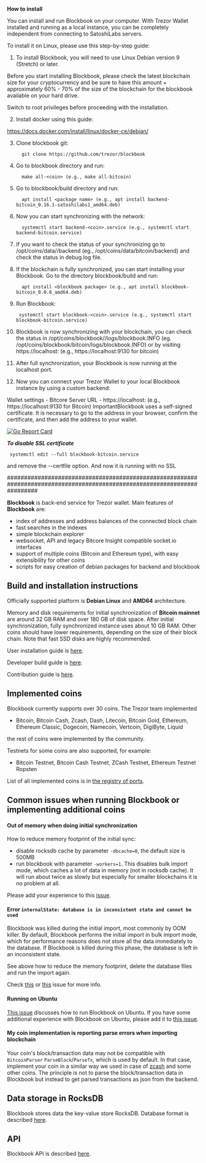 **How to install**

You can install and run Blockbook on your computer. With Trezor Wallet installed and running as a local instance, you can be completely independent from connecting to SatoshiLabs servers.

To install it on Linux, please use this step-by-step guide:

1. To install Blockbook, you will need to use Linux Debian version 9 (Stretch) or later.

Before you start installing Blockbook, please check the latest blockchain size for your cryptocurrency and be sure to have this amount + approximately 60% - 70% of the size of the blockchain for the blockbook available on your hard drive.

Switch to root privileges before proceeding with the installation.

2. Install docker using this guide:

https://docs.docker.com/install/linux/docker-ce/debian/

3. Clone blockbook git:

         git clone https://github.com/trezor/blockbook

4. Go to blockbook directory and run:

         make all-<coin> (e.g., make all-bitcoin)
  
5. Go to blockbook/build directory and run:

         apt install <package name> (e.g., apt install backend-bitcoin_0.16.1-satoshilabs1_amd64.deb)
  
6. Now you can start synchronizing with the network:

         systemctl start backend-<coin>.service (e.g., systemctl start backend-bitcoin.service)
  
7. If you want to check the status of your synchronizing go to /opt/coins/data/<coin>/backend (eg., /opt/coins/data/bitcoin/backend) and check the status in debug.log file.

8. If the blockchain is fully synchronized, you can start installing your Blockbook. Go to the directory blockbook/build and run:

         apt install <blockbook package> (e.g., apt install blockbook-bitcoin_0.0.6_amd64.deb)
  
9. Run Blockbook:

        systemctl start blockbook-<coin>.service (e.g., systemctl start blockbook-bitcoin.service)
  
10. Blockbook is now synchronizing with your blockchain, you can check the status in /opt/coins/blockbook/<coin>/logs/blockbook.INFO (eg. /opt/coins/blockbook/bitcoin/logs/blockbook.INFO) or by visiting https://localhost:<blockbook public port> (e.g., https://localhost:9130 for bitcoin)

11. After full synchronization, your Blockbook is now running at the localhost port.

12. Now you can connect your Trezor Wallet to your local Blockbook instance by using a custom backend:

Wallet settings - Bitcore Server URL - https://localhost:<blockbook public port> (e.g., https://localhost:9130 for Bitcoin)
ImportantBlockbook uses a self-signed certificate. It is necessary to go to the address in your browser, confirm the certificate, and then add the address to your wallet.

[![Go Report Card](https://goreportcard.com/badge/trezor/blockbook)](https://goreportcard.com/report/trezor/blockbook)

***To disable SSL certificate***

     systemctl edit --full blockbook-bitcoin.service

and remove the --certfile option. And now it is running with no SSL

#########################################################################################################################

**Blockbook** is back-end service for Trezor wallet. Main features of **Blockbook** are:

- index of addresses and address balances of the connected block chain
- fast searches in the indexes
- simple blockchain explorer
- websocket, API and legacy Bitcore Insight compatible socket.io interfaces
- support of multiple coins (Bitcoin and Ethereum type), with easy extensibility for other coins
- scripts for easy creation of debian packages for backend and blockbook

## Build and installation instructions

Officially supported platform is **Debian Linux** and **AMD64** architecture.

Memory and disk requirements for initial synchronization of **Bitcoin mainnet** are around 32 GB RAM and over 180 GB of disk space. After initial synchronization, fully synchronized instance uses about 10 GB RAM.
Other coins should have lower requirements, depending on the size of their block chain. Note that fast SSD disks are highly
recommended.

User installation guide is [here](https://wiki.trezor.io/User_manual:Running_a_local_instance_of_Trezor_Wallet_backend_(Blockbook)).

Developer build guide is [here](/docs/build.md).

Contribution guide is [here](CONTRIBUTING.md).

## Implemented coins

Blockbook currently supports over 30 coins. The Trezor team implemented 

- Bitcoin, Bitcoin Cash, Zcash, Dash, Litecoin, Bitcoin Gold, Ethereum, Ethereum Classic, Dogecoin, Namecoin, Vertcoin, DigiByte, Liquid

the rest of coins were implemented by the community.

Testnets for some coins are also supported, for example:
- Bitcoin Testnet, Bitcoin Cash Testnet, ZCash Testnet, Ethereum Testnet Ropsten

List of all implemented coins is in [the registry of ports](/docs/ports.md).

## Common issues when running Blockbook or implementing additional coins

#### Out of memory when doing initial synchronization

How to reduce memory footprint of the initial sync: 

- disable rocksdb cache by parameter `-dbcache=0`, the default size is 500MB
- run blockbook with parameter `-workers=1`. This disables bulk import mode, which caches a lot of data in memory (not in rocksdb cache). It will run about twice as slowly but especially for smaller blockchains it is no problem at all.

Please add your experience to this [issue](https://github.com/trezor/blockbook/issues/43).

#### Error `internalState: database is in inconsistent state and cannot be used`

Blockbook was killed during the initial import, most commonly by OOM killer. By default, Blockbook performs the initial import in bulk import mode, which for performance reasons does not store all the data immediately to the database. If Blockbook is killed during this phase, the database is left in an inconsistent state. 

See above how to reduce the memory footprint, delete the database files and run the import again. 

Check [this](https://github.com/trezor/blockbook/issues/89) or [this](https://github.com/trezor/blockbook/issues/147) issue for more info.

#### Running on Ubuntu

[This issue](https://github.com/trezor/blockbook/issues/45) discusses how to run Blockbook on Ubuntu. If you have some additional experience with Blockbook on Ubuntu, please add it to [this issue](https://github.com/trezor/blockbook/issues/45).

#### My coin implementation is reporting parse errors when importing blockchain

Your coin's block/transaction data may not be compatible with `BitcoinParser` `ParseBlock`/`ParseTx`, which is used by default. In that case, implement your coin in a similar way we used in case of [zcash](https://github.com/trezor/blockbook/tree/master/bchain/coins/zec) and some other coins. The principle is not to parse the block/transaction data in Blockbook but instead to get parsed transactions as json from the backend.

## Data storage in RocksDB

Blockbook stores data the key-value store RocksDB. Database format is described [here](/docs/rocksdb.md).

## API

Blockbook API is described [here](/docs/api.md).
